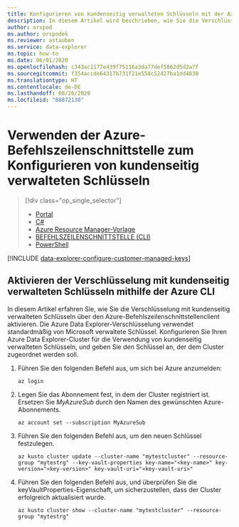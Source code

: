 ```yaml
---
title: Konfigurieren von kundenseitig verwalteten Schlüsseln mit der Azure-Befehlszeilenschnittstelle
description: In diesem Artikel wird beschrieben, wie Sie die Verschlüsselung mit kundenseitig verwalteten Schlüsseln für Ihre Daten in Azure Data Explorer mithilfe der Azure-Befehlszeilenschnittstelle konfigurieren.
author: orspod
ms.author: orspodek
ms.reviewer: astauben
ms.service: data-explorer
ms.topic: how-to
ms.date: 06/01/2020
ms.openlocfilehash: c343ac1177e439f75116a3da77def5862d5d2a7f
ms.sourcegitcommit: f354accde64317b731f21e558c52427ba1dd4830
ms.translationtype: HT
ms.contentlocale: de-DE
ms.lasthandoff: 08/26/2020
ms.locfileid: "88872130"
---
```

# <a name="configure-customer-managed-keys-using-azure-cli"></a>Verwenden der Azure-Befehlszeilenschnittstelle zum Konfigurieren von kundenseitig verwalteten Schlüsseln

> [!div class="op_single_selector"]
> * [Portal](customer-managed-keys-portal.md)
> * [C#](customer-managed-keys-csharp.md)
> * [Azure Resource Manager-Vorlage](customer-managed-keys-resource-manager.md)
> * [BEFEHLSZEILENSCHNITTSTELLE (CLI)](customer-managed-keys-cli.md)
> * [PowerShell](customer-managed-keys-powershell.md)

[!INCLUDE [data-explorer-configure-customer-managed-keys](includes/data-explorer-configure-customer-managed-keys.md)]

## <a name="enable-encryption-with-customer-managed-keys-using-azure-cli"></a>Aktivieren der Verschlüsselung mit kundenseitig verwalteten Schlüsseln mithilfe der Azure CLI
In diesem Artikel erfahren Sie, wie Sie die Verschlüsselung mit kundenseitig verwalteten Schlüsseln über den Azure-Befehlszeilenschnittstellenclient aktivieren. Die Azure Data Explorer-Verschlüsselung verwendet standardmäßig von Microsoft verwaltete Schlüssel. Konfigurieren Sie Ihren Azure Data Explorer-Cluster für die Verwendung von kundenseitig verwalteten Schlüsseln, und geben Sie den Schlüssel an, der dem Cluster zugeordnet werden soll.

1. Führen Sie den folgenden Befehl aus, um sich bei Azure anzumelden:

    ```azurecli-interactive
    az login
    ```

1. Legen Sie das Abonnement fest, in dem der Cluster registriert ist. Ersetzen Sie *MyAzureSub* durch den Namen des gewünschten Azure-Abonnements.

    ```azurecli-interactive
    az account set --subscription MyAzureSub
    ```

1. Führen Sie den folgenden Befehl aus, um den neuen Schlüssel festzulegen.
    ```azurecli-interactive
    az kusto cluster update --cluster-name "mytestcluster" --resource-group "mytestrg" --key-vault-properties key-name="<key-name>" key-version="<key-version>" key-vault-uri="<key-vault-uri>"
    ```
1. Führen Sie den folgenden Befehl aus, und überprüfen Sie die keyVaultProperties-Eigenschaft, um sicherzustellen, dass der Cluster erfolgreich aktualisiert wurde.

    ```azurecli-interactive
    az kusto cluster show --cluster-name "mytestcluster" --resource-group "mytestrg"
    ```

